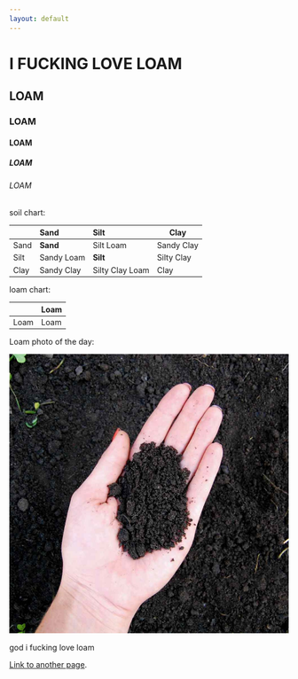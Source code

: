 ```yaml
---
layout: default
---
```


# I FUCKING LOVE LOAM
## LOAM
### LOAM
#### LOAM
##### LOAM
###### LOAM

soil chart:

|      | Sand                         | Silt            | Clay       | 
|:-----|:-----------------------------|:----------------|------------|
| Sand | **Sand**                     | Silt Loam       | Sandy Clay |
| Silt | Sandy Loam                   | **Silt**        | Silty Clay |
| Clay | Sandy Clay                   | Silty Clay Loam | Clay       |

loam chart:

|      | Loam |
|------|------|
| Loam | Loam |


Loam photo of the day:

![LOAM!!!!!!](/assets/images/loam.jpg/)

god i fucking love loam


[Link to another page](./another-page.html).


